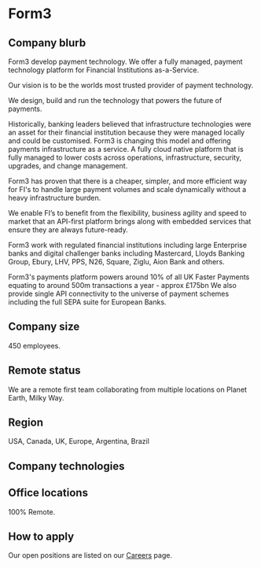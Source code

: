 # Form3

## Company blurb

Form3 develop payment technology. We offer a fully managed, payment technology platform for Financial Institutions as-a-Service.

Our vision is to be the worlds most trusted provider of payment technology.

We design, build and run the technology that powers the future of payments.

Historically, banking leaders believed that infrastructure technologies were an asset for their financial institution because they were managed locally and could be customised. Form3 is changing this model and offering payments infrastructure as a service. A fully cloud native platform that is fully managed to lower costs across operations, infrastructure, security, upgrades, and change management.

Form3 has proven that there is a cheaper, simpler, and more efficient way for FI's to handle large payment volumes and scale dynamically without a heavy infrastructure burden. 

We enable FI’s to benefit from the flexibility, business agility and speed to market that an API-first platform brings along with embedded services that ensure they are always future-ready.

Form3 work with regulated financial institutions including large Enterprise banks and digital challenger banks including Mastercard, Lloyds Banking Group, Ebury, LHV, PPS, N26, Square, Ziglu, Aion Bank and others. 

Form3's payments platform powers around 10% of all UK Faster Payments equating to around 500m transactions a year - approx £175bn 
We also provide single API connectivity to the universe of payment schemes including the full SEPA suite for European Banks.

## Company size

450 employees.

## Remote status

We are a remote first team collaborating from multiple locations on Planet Earth, Milky Way.

## Region

USA, Canada, UK, Europe, Argentina, Brazil

## Company technologies

## Office locations

100% Remote.

## How to apply

Our open positions are listed on our [Careers](https://form3.tech/careers) page.
